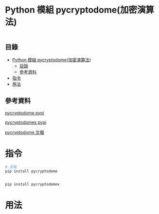 # Python 模組 pycryptodome(加密演算法)

```
```

## 目錄

- [Python 模組 pycryptodome(加密演算法)](#python-模組-pycryptodome加密演算法)
	- [目錄](#目錄)
	- [參考資料](#參考資料)
- [指令](#指令)
- [用法](#用法)

## 參考資料

[pycryptodome pypi](https://pypi.org/project/pycryptodome/)

[pycryptodomex pypi](https://pypi.org/project/pycryptodomex/)

[pycryptodome 文檔](https://pycryptodome.readthedocs.io/en/latest/src/introduction.html)

# 指令

```bash
# 安裝
pip install pycryptodome


pip install pycryptodomex
```

# 用法

```Python
```
